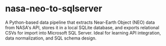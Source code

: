 # nasa-neo-to-sqlserver
A Python-based data pipeline that extracts Near-Earth Object (NEO) data from NASA's API, stores it in a local SQLite database, and exports relational CSVs for import into Microsoft SQL Server. Ideal for learning API integration, data normalization, and SQL schema design.
